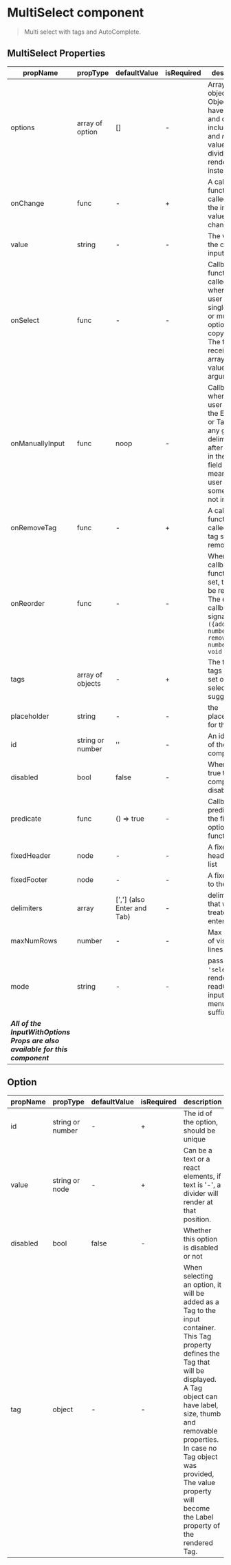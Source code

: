 # MultiSelect component

>   Multi select with tags and AutoComplete.

## MultiSelect Properties

| propName | propType | defaultValue | isRequired | description |
|----------|----------|--------------|------------|-------------|
| options | array of option | [] | - | Array of objects. Objects must have an Id and can can include *value* and *node*. If value is '-', a divider will be rendered instead. |
| onChange | func | - | + | A callback function to be called when the input value changed|
| value | string | - | - | The value of the current input |
| onSelect | func | - | - | Callback function called whenever the user selects a single option or multiple options (with copy paste). The function receives array of values as an argument. |
| onManuallyInput | func | noop | - | Callback when the user pressed the Enter key or Tab key (or any given delimiter) after he wrote in the Input field - meaning the user selected something not in the list |
| onRemoveTag | func | - | + | A callback function to be called when a tag should be removed|
| onReorder | func | - | - | When this callback function is set, tags can be reordered. The expected callback signature is `({addedIndex: number, removedIndex: number}) => void`|
| tags | array of objects | - | + | The tags. tags are just set of selected suggestions|
| placeholder | string | - | - | the placeholder for the input|
| id | string or number | '' | - | An identifier of the component |
| disabled | bool | false | - | When set to true this component is disabled |
| predicate | func | () => true | - | Callback predicate for the filtering options function |
| fixedHeader | node | - | - | A fixed header to the list |
| fixedFooter | node | - | - | A fixed footer to the list |
| delimiters | array | [','] (also Enter and Tab) | - | delimiters that will be treated like enter press |
| maxNumRows | number | - | - | Max number of visible lines |
| mode | string | - | - | passing `'select'`  will render a readOnly input with menuArrow suffix
| ***All of the InputWithOptions Props are also available for this component*** | | | | |

## Option

| propName | propType | defaultValue | isRequired | description |
|----------|----------|--------------|------------|-------------|
| id | string or number | - | + | The id of the option, should be unique |
| value | string or node | - | + | Can be a text or a react elements, if text is '-', a divider will render at that position. |
| disabled | bool | false | - | Whether this option is disabled or not |
| tag | object | - | - | When selecting an option, it will be added as a Tag to the input container. This Tag property defines the Tag that will be displayed. A Tag object can have label, size, thumb and removable properties. In case no Tag object was provided, The value property will become the Label property of the rendered Tag.

